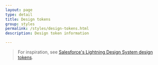 ```yaml
---
layout: page
type: detail
title: Design tokens
group: styles
permalink: /styles/design-tokens.html
description: Design token information

---
```


> For inspiration, see [Salesforce's Lightning Design System design tokens](https://www.lightningdesignsystem.com/design-tokens/).
